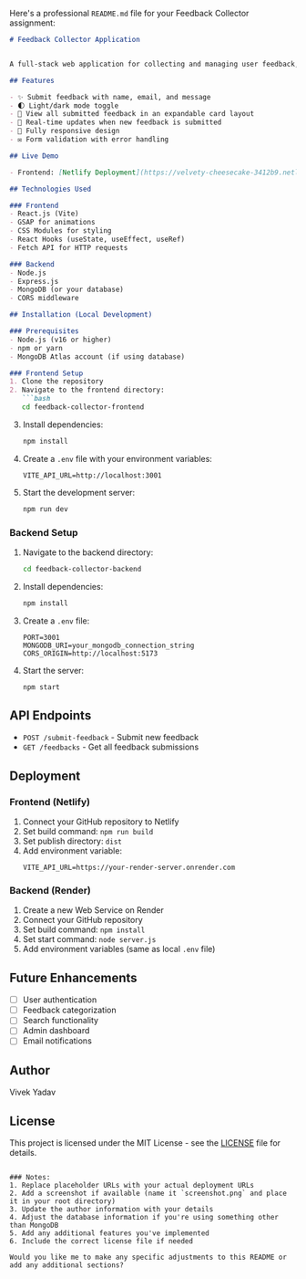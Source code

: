 Here's a professional `README.md` file for your Feedback Collector assignment:

```markdown
# Feedback Collector Application


A full-stack web application for collecting and managing user feedback, built with React.js (Vite) for the frontend and Node.js with Express for the backend.

## Features

- ✨ Submit feedback with name, email, and message
- 🌓 Light/dark mode toggle
- 📜 View all submitted feedback in an expandable card layout
- 🚀 Real-time updates when new feedback is submitted
- 📱 Fully responsive design
- ✉️ Form validation with error handling

## Live Demo

- Frontend: [Netlify Deployment](https://velvety-cheesecake-3412b9.netlify.app/)

## Technologies Used

### Frontend
- React.js (Vite)
- GSAP for animations
- CSS Modules for styling
- React Hooks (useState, useEffect, useRef)
- Fetch API for HTTP requests

### Backend
- Node.js
- Express.js
- MongoDB (or your database)
- CORS middleware

## Installation (Local Development)

### Prerequisites
- Node.js (v16 or higher)
- npm or yarn
- MongoDB Atlas account (if using database)

### Frontend Setup
1. Clone the repository
2. Navigate to the frontend directory:
   ```bash
   cd feedback-collector-frontend
   ```
3. Install dependencies:
   ```bash
   npm install
   ```
4. Create a `.env` file with your environment variables:
   ```env
   VITE_API_URL=http://localhost:3001
   ```
5. Start the development server:
   ```bash
   npm run dev
   ```

### Backend Setup
1. Navigate to the backend directory:
   ```bash
   cd feedback-collector-backend
   ```
2. Install dependencies:
   ```bash
   npm install
   ```
3. Create a `.env` file:
   ```env
   PORT=3001
   MONGODB_URI=your_mongodb_connection_string
   CORS_ORIGIN=http://localhost:5173
   ```
4. Start the server:
   ```bash
   npm start
   ```

## API Endpoints

- `POST /submit-feedback` - Submit new feedback
- `GET /feedbacks` - Get all feedback submissions

## Deployment

### Frontend (Netlify)
1. Connect your GitHub repository to Netlify
2. Set build command: `npm run build`
3. Set publish directory: `dist`
4. Add environment variable:
   ```
   VITE_API_URL=https://your-render-server.onrender.com
   ```

### Backend (Render)
1. Create a new Web Service on Render
2. Connect your GitHub repository
3. Set build command: `npm install`
4. Set start command: `node server.js`
5. Add environment variables (same as local `.env` file)

## Future Enhancements

- [ ] User authentication
- [ ] Feedback categorization
- [ ] Search functionality
- [ ] Admin dashboard
- [ ] Email notifications

## Author
Vivek Yadav  

## License

This project is licensed under the MIT License - see the [LICENSE](LICENSE) file for details.
```

### Notes:
1. Replace placeholder URLs with your actual deployment URLs
2. Add a screenshot if available (name it `screenshot.png` and place it in your root directory)
3. Update the author information with your details
4. Adjust the database information if you're using something other than MongoDB
5. Add any additional features you've implemented
6. Include the correct license file if needed

Would you like me to make any specific adjustments to this README or add any additional sections?

